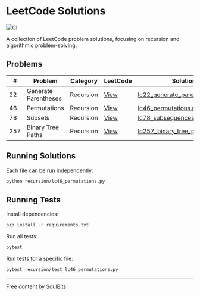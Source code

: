 # LeetCode Solutions

![CI](https://github.com/soul-bits/leetcode-solutions/actions/workflows/ci.yml/badge.svg)

A collection of LeetCode problem solutions, focusing on recursion and algorithmic problem-solving.

## Problems

| # | Problem | Category | LeetCode | Solution | YouTube |
|---|---------|----------|----------|----------|---------|
| 22 | Generate Parentheses | Recursion | [View](https://leetcode.com/problems/generate-parentheses/) | [lc22_generate_parentheses.py](recursion/lc22_generate_parentheses.py) | - |
| 46 | Permutations | Recursion | [View](https://leetcode.com/problems/permutations/) | [lc46_permutations.py](recursion/lc46_permutations.py) | [Watch](https://youtu.be/A5PcyGv7Xq8) |
| 78 | Subsets | Recursion | [View](https://leetcode.com/problems/subsets/) | [lc78_subsequences_of_string.py](recursion/lc78_subsequences_of_string.py) | [Watch](https://youtu.be/_pOyA0v93rI) |
| 257 | Binary Tree Paths | Recursion | [View](https://leetcode.com/problems/binary-tree-paths/) | [lc257_binary_tree_paths.py](recursion/lc257_binary_tree_paths.py) | [Watch](https://youtu.be/tvxC9HDv7XY) |

## Running Solutions

Each file can be run independently:

```bash
python recursion/lc46_permutations.py
```

## Running Tests

Install dependencies:

```bash
pip install -r requirements.txt
```

Run all tests:

```bash
pytest
```

Run tests for a specific file:

```bash
pytest recursion/test_lc46_permutations.py
```

---

Free content by [SoulBits](https://soulbits.vercel.app/)

